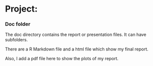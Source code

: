 # Project: 
### Doc folder

The doc directory contains the report or presentation files. It can have subfolders.  

There are a R Markdown file and a html file which show my final report.

Also, I add a pdf file here to show the plots of my report.
